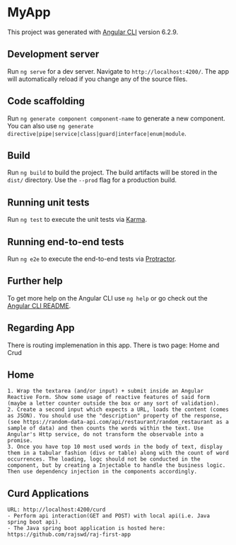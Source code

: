 # MyApp

This project was generated with [Angular CLI](https://github.com/angular/angular-cli) version 6.2.9.

## Development server

Run `ng serve` for a dev server. Navigate to `http://localhost:4200/`. The app will automatically reload if you change any of the source files.

## Code scaffolding

Run `ng generate component component-name` to generate a new component. You can also use `ng generate directive|pipe|service|class|guard|interface|enum|module`.

## Build

Run `ng build` to build the project. The build artifacts will be stored in the `dist/` directory. Use the `--prod` flag for a production build.

## Running unit tests

Run `ng test` to execute the unit tests via [Karma](https://karma-runner.github.io).

## Running end-to-end tests

Run `ng e2e` to execute the end-to-end tests via [Protractor](http://www.protractortest.org/).

## Further help

To get more help on the Angular CLI use `ng help` or go check out the [Angular CLI README](https://github.com/angular/angular-cli/blob/master/README.md).

## Regarding App

There is routing implemenation in this app. There is two page: Home and Crud
## Home
    1. Wrap the textarea (and/or input) + submit inside an Angular Reactive Form. Show some usage of reactive features of said form (maybe a letter counter outside the box or any sort of validation).
    2. Create a second input which expects a URL, loads the content (comes as JSON). You should use the "description" property of the response, (see https://random-data-api.com/api/restaurant/random_restaurant as a sample of data) and then counts the words within the text. Use Angular's Http service, do not transform the observable into a promise.
    3. Once you have top 10 most used words in the body of text, display them in a tabular fashion (divs or table) along with the count of word occurrences. The loading, logc should not be conducted in the component, but by creating a Injectable to handle the business logic. Then use dependency injection in the components accordingly.

## Curd Applications
    URL: http://localhost:4200/curd
    - Perform api interaction(GET and POST) with local api(i.e. Java spring boot api).
    - The Java spring boot application is hosted here: https://github.com/rajswd/raj-first-app
